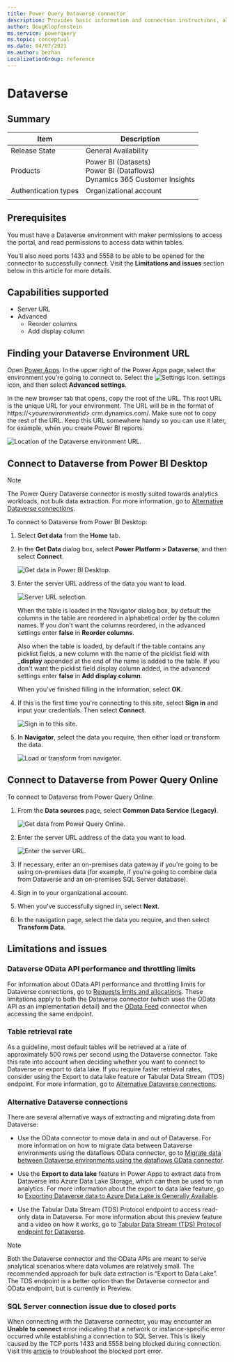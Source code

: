 ```yaml
---
title: Power Query Dataverse connector
description: Provides basic information and connection instructions, along with OData API performance information, table retrieval rate, and alternative means of connecting to Dataverse.
author: DougKlopfenstein
ms.service: powerquery
ms.topic: conceptual
ms.date: 04/07/2021
ms.author: bezhan
LocalizationGroup: reference
---
```


# Dataverse

## Summary

| Item | Description |
| ---- | ----------- |
| Release State | General Availability |
| Products | Power BI (Datasets)<br/>Power BI (Dataflows)<br/>Dynamics 365 Customer Insights |
| Authentication types | Organizational account |
| | |

## Prerequisites

You must have a Dataverse environment with maker permissions to access the portal, and read permissions to access data within tables.

You'll also need ports 1433 and 5558 to be able to be opened for the connector to successfully connect. Visit the **Limitations and issues** section below in this article for more details. 

## Capabilities supported

* Server URL
* Advanced
   * Reorder columns
   * Add display column

## Finding your Dataverse Environment URL

Open [Power Apps](https://make.powerapps.com/?utm_source=padocs&utm_medium=linkinadoc&utm_campaign=referralsfromdoc). In the upper right of the Power Apps page, select the environment you're going to connect to. Select the ![Settings icon.](media/common-data-service/settings-icon.png) settings icon, and then select **Advanced settings**.

In the new browser tab that opens, copy the root of the URL. This root URL is the unique URL for your environment. The URL will be in the format of https://\<*yourenvironmentid*>.crm.dynamics.com/. Make sure not to copy the rest of the URL. Keep this URL somewhere handy so you can use it later, for example, when you create Power BI reports.

![Location of the Dataverse environment URL.](media/common-data-service/cds-env.png)

## Connect to Dataverse from Power BI Desktop

>[!Note]
> The Power Query Dataverse connector is mostly suited towards analytics workloads, not bulk data extraction. For more information, go to [Alternative Dataverse connections](#alternative-dataverse-connections).

To connect to Dataverse from Power BI Desktop:

1. Select **Get data** from the **Home** tab.

2. In the **Get Data** dialog box, select **Power Platform > Dataverse**, and then select **Connect**.

   ![Get data in Power BI Desktop.](media/common-data-service/get-data.png)

3. Enter the server URL address of the data you want to load.

   ![Server URL selection.](media/common-data-service/enter-url.png)

   When the table is loaded in the Navigator dialog box, by default the columns in the table are reordered in alphabetical order by the column names. If you don't want the columns reordered, in the advanced settings enter **false** in **Reorder columns**.

   Also when the table is loaded, by default if the table contains any picklist fields, a new column with the name of the picklist field with **_display** appended at the end of the name is added to the table. If you don't want the picklist field display column added, in the advanced settings enter **false** in **Add display column**.

   When you've finished filling in the information, select **OK**.

4. If this is the first time you're connecting to this site, select **Sign in** and input your credentials. Then select **Connect**.

   ![Sign in to this site.](media/common-data-service/sign-in.png)

5. In **Navigator**, select the data you require, then either load or transform the data.

   ![Load or transform from navigator.](media/common-data-service/navigator.png)

## Connect to Dataverse from Power Query Online

To connect to Dataverse from Power Query Online:

1. From the **Data sources** page, select **Common Data Service (Legacy)**.

   ![Get data from Power Query Online.](media/common-data-service/get-data-online.png)

2. Enter the server URL address of the data you want to load.

   ![Enter the server URL.](media/common-data-service/enter-url-online.png)

3. If necessary, enter an on-premises data gateway if you're going to be using on-premises data (for example, if you're going to combine data from Dataverse and an on-premises SQL Server database).

4. Sign in to your organizational account.

5. When you've successfully signed in, select **Next**.

6. In the navigation page, select the data you require, and then select **Transform Data**.

## Limitations and issues

### Dataverse OData API performance and throttling limits

For information about OData API performance and throttling limits for Dataverse connections, go to [Requests limits and allocations](/power-platform/admin/api-request-limits-allocations). These limitations apply to both the Dataverse connector (which uses the OData API as an implementation detail) and the [OData Feed](odatafeed.md) connector when accessing the same endpoint.

### Table retrieval rate

As a guideline, most default tables will be retrieved at a rate of approximately 500 rows per second using the Dataverse connector. Take this rate into account when deciding whether you want to connect to Dataverse or export to data lake. If you require faster retrieval rates, consider using the Export to data lake feature or Tabular Data Stream (TDS) endpoint. For more information, go to [Alternative Dataverse connections](#alternative-dataverse-connections).

### Alternative Dataverse connections

There are several alternative ways of extracting and migrating data from Dataverse:

* Use the OData connector to move data in and out of Dataverse. For more information on how to migrate data between Dataverse environments using the dataflows OData connector, go to [Migrate data between Dataverse environments using the dataflows OData connector](/powerapps/developer/common-data-service/cds-odata-dataflows-migration).

* Use the **Export to data lake** feature in Power Apps to extract data from Dataverse into Azure Data Lake Storage, which can then be used to run analytics. For more information about the export to data lake feature, go to [Exporting Dataverse data to Azure Data Lake is Generally Available](https://powerapps.microsoft.com/blog/exporting-cds-data-to-azure-data-lake-preview/#:~:text=Exporting%20CDS%20data%20to%20Azure%20Data%20Lake%20is,BI%20reporting%2C%20ML%2C%20Data%20Warehousing%20and%20other%20).

* Use the Tabular Data Stream (TDS) Protocol endpoint to access read-only data in Dataverse. For more information about this preview feature and a video on how it works, go to [Tabular Data Stream (TDS) Protocol endpoint for Dataverse](https://powerapps.microsoft.com/blog/tabular-data-stream-tds-protocol-endpoint-for-common-data-service-cds/).

>[!Note]
> Both the Dataverse connector and the OData APIs are meant to serve analytical scenarios where data volumes are relatively small. The recommended approach for bulk data extraction is “Export to Data Lake”. The TDS endpoint is a better option than the Dataverse connector and OData endpoint, but is currently in Preview.

### SQL Server connection issue due to closed ports

When connecting with the Dataverse connector, you may encounter an **Unable to connect** error indicating that a network or instance-specific error occurred while establishing a connection to SQL Server. This is likely caused by the TCP ports 1433 and 5558 being blocked during connection. Visit this [article](/powerapps/developer/data-platform/dataverse-sql-query#blocked-ports) to troubleshoot the blocked port error. 